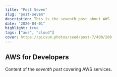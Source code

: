 ```yaml
---
title: "Post Seven"
slug: "post-seven"
description: This is the seventh post about AWS
date: "2020-04-01"
highlight: true
tags: ["aws", "cloud"]
cover: https://picsum.photos/seed/post-7/400/200
---
```


## AWS for Developers

Content of the _seventh post_ covering AWS services.

<!-- Generated by Copilot -->
